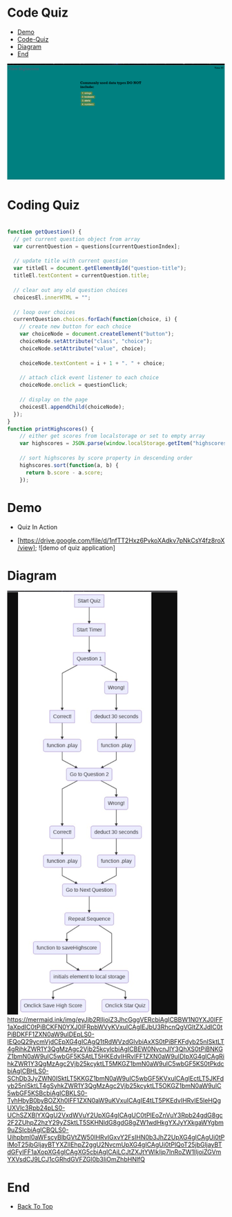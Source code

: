 # Code Quiz

- [Demo](#Demo)
- [Code-Quiz](#Coding-Quiz)
- [Diagram](#Diagram)
- [End](#End)

![photo of quiz application](code-quiz.png)

# Coding Quiz

```javascript

function getQuestion() {
  // get current question object from array
  var currentQuestion = questions[currentQuestionIndex];

  // update title with current question
  var titleEl = document.getElementById("question-title");
  titleEl.textContent = currentQuestion.title;

  // clear out any old question choices
  choicesEl.innerHTML = "";

  // loop over choices
  currentQuestion.choices.forEach(function(choice, i) {
    // create new button for each choice
    var choiceNode = document.createElement("button");
    choiceNode.setAttribute("class", "choice");
    choiceNode.setAttribute("value", choice);

    choiceNode.textContent = i + 1 + ". " + choice;

    // attach click event listener to each choice
    choiceNode.onclick = questionClick;

    // display on the page
    choicesEl.appendChild(choiceNode);
  });
}
function printHighscores() {
    // either get scores from localstorage or set to empty array
    var highscores = JSON.parse(window.localStorage.getItem("highscores")) || [];
  
    // sort highscores by score property in descending order
    highscores.sort(function(a, b) {
      return b.score - a.score;
    });
  ```
# Demo

* Quiz In Action
- [https://drive.google.com/file/d/1nfTT2Hxz6PvkoXAdkv7pNkCsY4fz8roX/view]; ![demo of quiz application]

# Diagram

![photo of mermaid diagram](diagram.png)
https://mermaid.ink/img/eyJjb2RlIjoiZ3JhcGggVERcbiAgICBBW1N0YXJ0IFF1aXpdIC0tPiBCKFN0YXJ0IFRpbWVyKVxuICAgIEJbU3RhcnQgVGltZXJdIC0tPiBDKFF1ZXN0aW9uIDEpLS0-IEQoQ29ycmVjdCEpXG4gICAgQ1tRdWVzdGlvbiAxXS0tPiBFKFdyb25nISktLT4gRihkZWR1Y3QgMzAgc2Vjb25kcylcbiAgICBEW0NvcnJlY3QhXS0tPiBNKGZ1bmN0aW9uIC5wbGF5KSAtLT5HKEdvIHRvIFF1ZXN0aW9uIDIpXG4gICAgRihkZWR1Y3QgMzAgc2Vjb25kcyktLT5MKGZ1bmN0aW9uIC5wbGF5KS0tPkdcbiAgICBHLS0-SChDb3JyZWN0ISktLT5KKGZ1bmN0aW9uIC5wbGF5KVxuICAgIEctLT5JKFdyb25nISktLT4gSyhkZWR1Y3QgMzAgc2Vjb25kcyktLT5OKGZ1bmN0aW9uIC5wbGF5KSBcbiAgICBKLS0-TyhHbyB0byBOZXh0IFF1ZXN0aW9uKVxuICAgIE4tLT5PKEdvIHRvIE5leHQgUXVlc3Rpb24pLS0-UChSZXBlYXQgU2VxdWVuY2UpXG4gICAgUC0tPlEoZnVuY3Rpb24gdG8gc2F2ZUhpZ2hzY29yZSktLT5SKHNldG8gdG8gZW1wdHkgYXJyYXkgaWYgbm9uZSlcbiAgICBQLS0-Uihpbml0aWFscyBlbGVtZW50IHRvIGxvY2FsIHN0b3JhZ2UpXG4gICAgUi0tPlMoT25jbGljayBTYXZlIEhpZ2ggU2NvcmUpXG4gICAgUi0tPlQoT25jbGljayBTdGFyIFF1aXopXG4gICAgXG5cbiAgICAiLCJtZXJtYWlkIjp7InRoZW1lIjoiZGVmYXVsdCJ9LCJ1cGRhdGVFZGl0b3IiOmZhbHNlfQ

# End
- [Back To Top](#Code-Quiz)
